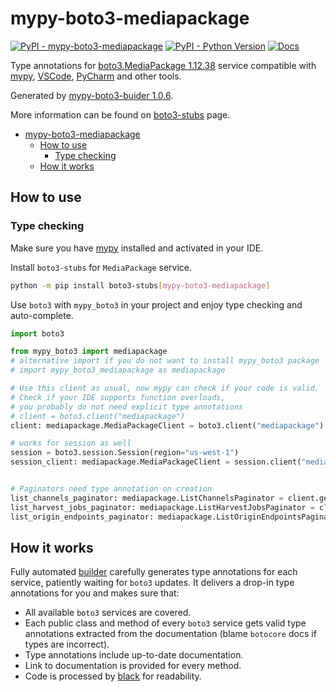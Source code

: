 # mypy-boto3-mediapackage

[![PyPI - mypy-boto3-mediapackage](https://img.shields.io/pypi/v/mypy-boto3-mediapackage.svg?color=blue)](https://pypi.org/project/mypy-boto3-mediapackage)
[![PyPI - Python Version](https://img.shields.io/pypi/pyversions/mypy-boto3-mediapackage.svg?color=blue)](https://pypi.org/project/mypy-boto3-mediapackage)
[![Docs](https://img.shields.io/readthedocs/mypy-boto3-builder.svg?color=blue)](https://mypy-boto3-builder.readthedocs.io/)

Type annotations for
[boto3.MediaPackage 1.12.38](https://boto3.amazonaws.com/v1/documentation/api/1.12.38/reference/services/mediapackage.html#MediaPackage) service
compatible with [mypy](https://github.com/python/mypy), [VSCode](https://code.visualstudio.com/),
[PyCharm](https://www.jetbrains.com/pycharm/) and other tools.

Generated by [mypy-boto3-buider 1.0.6](https://github.com/vemel/mypy_boto3_builder).

More information can be found on [boto3-stubs](https://pypi.org/project/boto3-stubs/) page.

- [mypy-boto3-mediapackage](#mypy-boto3-mediapackage)
  - [How to use](#how-to-use)
    - [Type checking](#type-checking)
  - [How it works](#how-it-works)

## How to use

### Type checking

Make sure you have [mypy](https://github.com/python/mypy) installed and activated in your IDE.

Install `boto3-stubs` for `MediaPackage` service.

```bash
python -m pip install boto3-stubs[mypy-boto3-mediapackage]
```

Use `boto3` with `mypy_boto3` in your project and enjoy type checking and auto-complete.

```python
import boto3

from mypy_boto3 import mediapackage
# alternative import if you do not want to install mypy_boto3 package
# import mypy_boto3_mediapackage as mediapackage

# Use this client as usual, now mypy can check if your code is valid.
# Check if your IDE supports function overloads,
# you probably do not need explicit type annotations
# client = boto3.client("mediapackage")
client: mediapackage.MediaPackageClient = boto3.client("mediapackage")

# works for session as well
session = boto3.session.Session(region="us-west-1")
session_client: mediapackage.MediaPackageClient = session.client("mediapackage")


# Paginators need type annotation on creation
list_channels_paginator: mediapackage.ListChannelsPaginator = client.get_paginator("list_channels")
list_harvest_jobs_paginator: mediapackage.ListHarvestJobsPaginator = client.get_paginator("list_harvest_jobs")
list_origin_endpoints_paginator: mediapackage.ListOriginEndpointsPaginator = client.get_paginator("list_origin_endpoints")
```

## How it works

Fully automated [builder](https://github.com/vemel/mypy_boto3_builder) carefully generates
type annotations for each service, patiently waiting for `boto3` updates. It delivers
a drop-in type annotations for you and makes sure that:

- All available `boto3` services are covered.
- Each public class and method of every `boto3` service gets valid type annotations
  extracted from the documentation (blame `botocore` docs if types are incorrect).
- Type annotations include up-to-date documentation.
- Link to documentation is provided for every method.
- Code is processed by [black](https://github.com/psf/black) for readability.